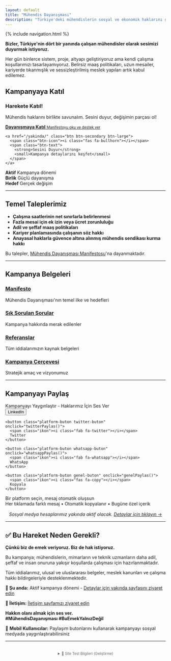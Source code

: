 ```yaml
---
layout: default
title: "Mühendis Dayanışması"
description: "Türkiye'deki mühendislerin sosyal ve ekonomik haklarını görünür kılmak için başlatılan kampanya"
---
```


{% include navigation.html %}

<i class="fas fa-fist-raised"></i> **Bizler, Türkiye'nin dört bir yanında çalışan mühendisler olarak sesimizi duyurmak istiyoruz.**

Her gün binlerce sistem, proje, altyapı geliştiriyoruz ama kendi çalışma koşullarımızı tasarlayamıyoruz. Belirsiz maaş politikaları, uzun mesailer, kariyerde tıkanmışlık ve sessizleştirilmiş meslek yapıları artık kabul edilemez.

## <i class="fas fa-bullseye"></i> Kampanyaya Katıl

<div class="call-to-action">
  <div class="cta-content">
    <h3><i class="fas fa-fist-raised"></i> Harekete Katıl!</h3>
    <p>Mühendis haklarını birlikte savunalım. Sesini duyur, değişimin parçası ol!</p>
  </div>
  
  <div class="cta-buttons">
    <a href="/manifesto/" class="btn btn-primary btn-large">
      <span class="btn-icon"><i class="fas fa-users"></i></span>
      <span class="btn-text">
        <strong>Dayanışmaya Katıl</strong>
        <small>Manifestoyu oku ve destek ver</small>
      </span>
    </a>
    
    <a href="/yakinda/" class="btn btn-secondary btn-large">
      <span class="btn-icon"><i class="fas fa-bullhorn"></i></span>
      <span class="btn-text">
        <strong>Sesini Duyur</strong>
        <small>Kampanya detaylarını keşfet</small>
      </span>
    </a>
  </div>
  
  <div class="cta-extras">
    <div class="cta-stats">
      <div class="stat-item">
        <strong><i class="fas fa-fire"></i> Aktif</strong>
        <span>Kampanya dönemi</span>
      </div>
      <div class="stat-item">
        <strong><i class="fas fa-fist-raised"></i> Birlik</strong>
        <span>Güçlü dayanışma</span>
      </div>
      <div class="stat-item">
        <strong><i class="fas fa-bullseye"></i> Hedef</strong>
        <span>Gerçek değişim</span>
      </div>
    </div>
  </div>
</div>

---

## <i class="fas fa-university"></i> Temel Taleplerimiz

- <i class="fas fa-clock"></i> **Çalışma saatlerinin net sınırlarla belirlenmesi**
- <i class="fas fa-coins"></i> **Fazla mesai için ek izin veya ücret zorunluluğu**  
- <i class="fas fa-balance-scale"></i> **Adil ve şeffaf maaş politikaları**
- <i class="fas fa-chart-line"></i> **Kariyer planlamasında çalışanın söz hakkı**
- <i class="fas fa-handshake"></i> **Anayasal haklarla güvence altına alınmış mühendis sendikası kurma hakkı**

Bu talepler, [Mühendis Dayanışması Manifestosu](/manifesto/)'na dayanmaktadır.

---

## <i class="fas fa-book"></i> Kampanya Belgeleri

<div class="document-grid">
  <div class="document-card">
    <h3><i class="fas fa-scroll"></i> <a href="/manifesto/">Manifesto</a></h3>
    <p>Mühendis Dayanışması'nın temel ilke ve hedefleri</p>
  </div>
  
  <div class="document-card">
    <h3><i class="fas fa-question-circle"></i> <a href="/sss/">Sık Sorulan Sorular</a></h3>
    <p>Kampanya hakkında merak edilenler</p>
  </div>
  
  <div class="document-card">
    <h3><i class="fas fa-external-link-alt"></i> <a href="/referanslar/">Referanslar</a></h3>
    <p>Tüm iddialarımızın kaynak belgeleri</p>
  </div>
  
  <div class="document-card">
    <h3><i class="fas fa-bullseye"></i> <a href="/kampanya-cercevesi/">Kampanya Çerçevesi</a></h3>
    <p>Stratejik amaç ve vizyonumuz</p>
  </div>
</div>

---

## <i class="fas fa-share-alt"></i> Kampanyayı Paylaş

<div class="paylasim-widget">
  <div class="paylasim-baslik">
    <i class="fas fa-rocket"></i> Kampanyayı Yaygınlaştır - Haklarımız İçin Ses Ver
  </div>
  
  <div class="paylasim-butonlar">
    <button class="platform-buton linkedin-buton" onclick="linkedinPaylas()">
      <span class="ikon"><i class="fab fa-linkedin"></i></span>
      LinkedIn
    </button>
    
    <button class="platform-buton twitter-buton" onclick="twitterPaylas()">
      <span class="ikon"><i class="fab fa-twitter"></i></span>
      Twitter
    </button>
    
    <button class="platform-buton whatsapp-buton" onclick="whatsappPaylas()">
      <span class="ikon"><i class="fab fa-whatsapp"></i></span>
      WhatsApp
    </button>
    
    <button class="platform-buton genel-buton" onclick="genelPaylas()">
      <span class="ikon"><i class="fas fa-copy"></i></span>
      Kopyala
    </button>
  </div>
  
  <div id="paylasim-mesaj" class="paylasim-mesaj">
    <i class="fas fa-arrow-up"></i> Bir platform seçin, mesaj otomatik oluşsun
  </div>
  
  <div class="paylasim-bilgi">
    <i class="fas fa-sync-alt"></i> Her tıklamada farklı mesaj • <i class="fas fa-clipboard"></i> Otomatik kopyalanır • <i class="fas fa-calendar-day"></i> Bugüne özel içerik
  </div>
</div>

<link rel="stylesheet" href="/assets/css/paylasim.css">
<link rel="stylesheet" href="/assets/css/fontawesome-custom.css">
<script src="/assets/js/mesaj-havuzu.js"></script>
<script src="/assets/js/paylasim.js"></script>

<p style="text-align: center; margin-top: 1rem;">
  <em>Sosyal medya hesaplarımız yakında aktif olacak. 
  <a href="/yakinda/">Detaylar için tıklayın →</a></em>
</p>

---

## ✅ Bu Hareket Neden Gerekli?

**Çünkü biz de emek veriyoruz. Biz de hak istiyoruz.**

Bu kampanya; mühendislerin, mimarların ve teknik uzmanların daha adil, şeffaf ve insan onuruna yakışır koşullarda çalışması için hazırlanmaktadır.

Tüm iddialarımız, ulusal ve uluslararası belgeler, meslek kanunları ve çalışma hakkı bildirgeleriyle desteklenmektedir.

**📍 Şu anda:** Aktif kampanya dönemi - [Detaylar için yakında sayfasını ziyaret edin](/yakinda/)

**📧 İletişim:** [İletişim sayfamızı ziyaret edin](/iletisim/)

**Hakkın olanı almak için ses ver.**  
**#MühendisDayanışması #BuEmekYalnızDeğil**

<div class="swipe-hint">
  📱 <strong>Mobil Kullanıcılar:</strong> Paylaşım butonlarını kullanarak kampanyayı sosyal medyada yaygınlaştırabilirsiniz
</div>

---

<div style="font-size: 0.8em; color: #666; text-align: center; margin-top: 2rem;">
  <details>
    <summary>🔧 Site Test Bilgileri (Geliştirme)</summary>
    <div style="margin-top: 1rem; font-family: monospace;">
      <strong>Son güncelleme:</strong> {{ site.time | date: "%Y-%m-%d %H:%M:%S" }}<br>
      <strong>Build ID:</strong> {{ site.github.build_revision | slice: 0, 7 }}<br>
      <strong>Test sayfası:</strong> <a href="/test/">/test/</a><br>
      <strong>Status API:</strong> <a href="/api/status.json">/api/status.json</a><br>
      <strong>Cache buster:</strong> {{ "now" | date: "%s" }}
    </div>
  </details>
</div>
